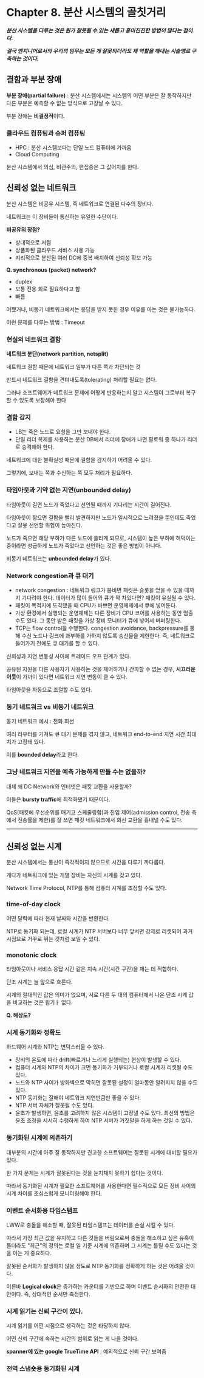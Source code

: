 # Chapter 8. 분산 시스템의 골칫거리

***분산 시스템을 다루는 것은 뭔가 잘못될 수 있는 새롭고 흥미진진한 방법이 많다는 점이다.***

***결국 엔지니어로서의 우리의 임무는 모든 게 잘못되더라도 제 역할을 해내는 시슽멩르 구축하는 것이다.***

## 결함과 부분 장애

**부분 장애(partial failure)** : 분산 시스템에서는 시스템의 어떤 부분은 잘 동작하지만 다른 부분은 예측할 수 없는 방식으로 고장날 수 있다.

부분 장애는 **비결정적**이다. 

### 클라우드 컴퓨팅과 슈퍼 컴퓨팅

- HPC : 분산 시스템보다는 단일 노드 컴퓨터에 가까움
- Cloud Computing

분산 시스템에서 의심, 비관주의, 편집증은 그 값어치를 한다. 

## 신뢰성 없는 네트워크

분산 시스템은 비공유 시스템, 즉 네트워크로 연결된 다수의 장비다.

네트워크는 이 장비들이 통신하는 유일한 수단이다.

**비공유의 장점?**

- 상대적으로 저렴
- 상품화된 클라우드 서비스 사용 가능
- 지리적으로 분산된 여러 DC에 중복 배치하여 신뢰성 확보 가능

**Q. synchronous (packet) network?**

- duplex
- 보통 전용 회로 필요하다고 함
- 빠름

어쨌거나, 비동기 네트워크에서는 응답을 받지 못한 경우 이유를 아는 것은 불가능하다.

이런 문제를 다루는 방법 : Timeout

### 현실의 네트워크 결함

**네트워크 분단(network partition, netsplit)**

네트워크 결함 때문에 네트워크 일부가 다른 쪽과 차단되는 것

반드시 네트워크 결함을 견뎌내도록(tolerating) 처리할 필요는 없다.

그러나 소프트웨어가 네트워크 문제에 어떻게 반응하는지 알고 시스템이 그로부터 복구할 수 있도록 보장해야 한다 

### 결함 감지

- LB는 죽은 노드로 요청을 그만 보내야 한다.
- 단일 리더 복제를 사용하는 분산 DB에서 리더에 장애가 나면 팔로워 중 하나가 리더로 승격해야 한다.

네트워크에 대한 불확실성 때문에 결함을 감지하기 어려울 수 있다.

그렇기에, 보내는 쪽과 수신하는 쪽 모두 처리가 필요하다.

### 타임아웃과 기약 없는 지연(unbounded delay)

타임아웃이 길면 노드가 죽었다고 선언될 때까지 기다리는 시간이 길어진다.

타임아웃이 짧으면 결함을 빨리 발견하지만 노드가 일시적으로 느려졌을 뿐인데도 죽었다고 잘못 선언할 위험이 높아진다.

노드가 죽으면 해당 부하가 다른 노드에 쏠리게 되므로, 시스템이 높은 부하에 허덕이는 중이라면 성급하게 노드가 죽었다고 선언하는 것은 좋은 방법이 아니다.

비동기 네트워크는 **unbounded delay**가 있다.

### Network congestion과 큐 대기


- network congestion : 네트워크 링크가 붐비면 패킷은 슬롯을 얻을 수 있을 때까지 기다려야 한다. 데이터가 많이 들어와 큐가 꽉 차있다면? 패킷이 유실될 수 있다.
- 패킷이 목적지에 도착했을 때 CPU가 바쁘면 운영체제에서 큐에 넣어둔다.
- 가상 환경에서 실행되는 운영체제는 다른 장비가 CPU 코어를 사용하는 동안 멈출 수도 있다. 그 동안 받은 패킷을 가상 장비 모니터가 큐에 넣어서 버퍼링한다. 
- TCP는 flow control을 수행한다. congestion avoidance, backpressure를 통해 수신 노드나 링크에 과부하를 가하지 않도록 송신율을 제한한다. 즉, 네트워크로 들어가기 전에도 큐 대기를 할 수 있다.


신뢰성과 지연 변동성 사이에 트레이드 오프 관계가 있다.

공유된 자원을 다른 사용자가 사용하는 것을 제어하거나 간파할 수 없는 경우, **시끄러운 이웃**이 가까이 있다면 네트워크 지연 변동이 클 수 있다.

타임아웃을 자동으로 조절할 수도 있다.

### 동기 네트워크 vs 비동기 네트워크

동기 네트워크 예시 : 전화 회선

여러 라우터를 거쳐도 큐 대기 문제를 겪지 않고, 네트워크 end-to-end 지연 시간 최대치가 고정돼 있다.

이를 **bounded delay**라고 한다.

### 그냥 네트워크 지연을 예측 가능하게 만들 수는 없을까?

대체 왜 DC Network와 인터넷은 패킷 교환을 사용할까?

이들은 **bursty traffic**에 최적화됐기 때문이다.

QoS(패킷에 우선순위를 매기고 스케줄링함)과 진입 제어(admission control, 전송 측에서 전송률을 제한)를 잘 쓰면 패킷 네트워크에서 회선 교환을 흉내낼 수도 있다.

---

## 신뢰성 없는 시계

분산 시스템에서는 통신이 즉각적이지 않으므로 시간을 다루기 까다롭다.

게다가 네트워크에 있는 개별 장비는 자신의 시계를 갖고 있다.

Network Time Protocol, NTP를 통해 컴퓨터 시계를 조정할 수도 있다.

### time-of-day clock

어떤 달력에 따라 현재 날짜와 시간을 반환한다.

NTP로 동기화 되는데, 로컬 시계가 NTP 서버보다 너무 앞서면 강제로 리셋되어 과거 시점으로 거꾸로 뛰는 것처럼 보일 수 있다.


### monotonic clock

타임아웃이나 서비스 응답 시간 같은 지속 시간(시간 구간)을 재는 데 적합하다.

단조 시계는 늘 앞으로 흐른다.

시계의 절대적인 값은 의미가 없으며, 서로 다른 두 대의 컴퓨터에서 나온 단조 시계 값을 비교하는 것은 읨기ㅏ 없다.

**Q. 해상도?**

### 시계 동기화와 정확도

하드웨어 시계와 NTP는 변덕스러울 수 있다.

- 장비의 온도에 따라 drift(빠르거나 느리게 실행되는) 현상이 발생할 수 있다.
- 컴퓨터 시계와 NTP의 차이가 크면 동기화가 거부되거나 로컬 시계가 리셋될 수도 있다.
- 노드와 NTP 사이가 방화벽으로 막히면 잘못된 설정이 얼마동안 알려지지 않을 수도 있다.
- NTP 동기화는 잘해야 네트워크 지연만큼만 좋을 수 있다.
- NTP 서버 자체가 잘못될 수도 있다.
- 윤초가 발생하면, 윤초를 고려하지 않은 시스템이 고장낼 수도 있다. 최선의 방법은 윤초 조정을 서서히 수행하게 하여 NTP 서버가 거짓말을 하게 하는 것일 수 있다.

### 동기화된 시계에 의존하기

대부분의 시간에 아주 잘 동작하지만 견고한 소프트웨어는 잘못된 시계에 대비할 필요가 있다.

한 가지 문제는 시계가 잘못된다는 것을 눈치채지 못하기 쉽다는 것이다.

따라서 동기화된 시계가 필요한 소프트웨어를 사용한다면 필수적으로 모든 장비 사이의 시계 차이를 조심스럽게 모니터링해야 한다. 

### 이벤트 순서화용 타임스탬프

LWW로 충돌을 해소할 때, 잘못된 타임스탬프는 데이터를 손실 시킬 수 있다. 

따라서 가장 최근 값을 유지하고 다른 것들을 버림으로써 충돌을 해소하고 싶은 유혹이 들더라도 "최근"의 정의는 로컬 일 기준 시계에 의존하며 그 시계는 틀릴 수도 있다는 것을 아는 게 중요하다.

잘못된 순서화가 발생하지 않을 정도로 NTP 동기화를 정확하게 하는 것은 어려울 것이다.

이른바 **Logical clock**은 증가하는 카운터를 기반으로 하며 이벤트 순서화의 안전한 대안이다. 즉, 상대적인 순서만 측정한다.

### 시계 읽기는 신뢰 구간이 있다.

시계 읽기를 어떤 시점으로 생각하는 것은 타당하지 않다.

어떤 신뢰 구간에 속하는 시간의 범위로 읽는 게 나을 것이다.

**spanner에 있는 google TrueTime API** : 예외적으로 신뢰 구간 보여줌

### 전역 스냅숏용 동기화된 시계

